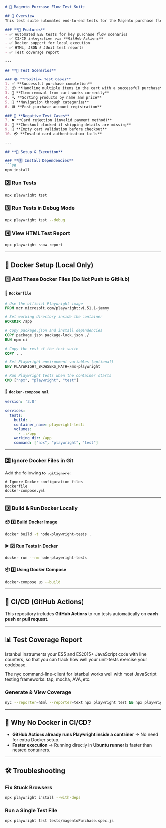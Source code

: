 ```markdown
# 🛒 Magento Purchase Flow Test Suite

## 📌 Overview  
This test suite automates end-to-end tests for the Magento purchase flow using **Playwright**.

### **🔹 Features**
- ✅ Automated E2E tests for key purchase flow scenarios  
- ✅ CI/CD integration via **GitHub Actions**  
- ✅ Docker support for local execution  
- ✅ HTML, JSON & JUnit test reports  
- ✅ Test coverage report  

---

## **📜 Test Scenarios**  

### 🟢 **Positive Test Cases**
1. ✅ **Successful purchase completion**  
2. 📦 **Handling multiple items in the cart with a successful purchase**  
3. 🔄 **Item removal from cart works correctly**  
4. 🔍 **Sorting products by name and price**  
5. 🚀 **Navigation through categories**  
6. 🛠️ **Post-purchase account registration**  

### 🔴 **Negative Test Cases**
7. ❌ **Card rejection (invalid payment method)**  
8. 🚫 **Checkout blocked if shipping details are missing**  
9. 🛒 **Empty cart validation before checkout**  
10. 💳 **Invalid card authentication fails**  

---

## **🚀 Setup & Execution**  

### **1️⃣ Install Dependencies**
```sh
npm install
```

### **2️⃣ Run Tests**
```sh
npx playwright test
```

### **3️⃣ Run Tests in Debug Mode**
```sh
npx playwright test --debug
```

### **4️⃣ View HTML Test Report**
```sh
npx playwright show-report
```

---

## **🐳 Docker Setup (Local Only)**

### **1️⃣ Add These Docker Files (Do Not Push to GitHub)**

#### **📄 `Dockerfile`**
```dockerfile
# Use the official Playwright image
FROM mcr.microsoft.com/playwright:v1.51.1-jammy

# Set working directory inside the container
WORKDIR /app

# Copy package.json and install dependencies
COPY package.json package-lock.json ./
RUN npm ci

# Copy the rest of the test suite
COPY . .

# Set Playwright environment variables (optional)
ENV PLAYWRIGHT_BROWSERS_PATH=/ms-playwright

# Run Playwright tests when the container starts
CMD ["npx", "playwright", "test"]
```

#### **📄 `docker-compose.yml`**
```yaml
version: '3.8'

services:
  tests:
    build: .
    container_name: playwright-tests
    volumes:
      - .:/app
    working_dir: /app
    command: ["npx", "playwright", "test"]
```

---

### **2️⃣ Ignore Docker Files in Git**  
Add the following to **`.gitignore`**:
```
# Ignore Docker configuration files
Dockerfile
docker-compose.yml
```

---

### **3️⃣ Build & Run Docker Locally**  

#### **📦 1️⃣ Build Docker Image**
```sh
docker build -t node-playwright-tests .
```

#### **▶ 2️⃣ Run Tests in Docker**
```sh
docker run --rm node-playwright-tests
```

#### **📦 3️⃣ Using Docker Compose**
```sh
docker-compose up --build
```

---

## **🤖 CI/CD (GitHub Actions)**
This repository includes **GitHub Actions** to run tests automatically on **each push or pull request**.

---

## **📊 Test Coverage Report**

Istanbul instruments your ES5 and ES2015+ JavaScript code with line counters, so that you can track how well your unit-tests exercise your codebase.

The nyc command-line-client for Istanbul works well with most JavaScript testing frameworks: tap, mocha, AVA, etc.

### **Generate & View Coverage**
```sh
nyc --reporter=html --reporter=text npx playwright test && npx playwright show-report
```

---

## **📌 Why No Docker in CI/CD?**
- **GitHub Actions already runs Playwright inside a container** → No need for extra Docker setup.  
- **Faster execution** → Running directly in **Ubuntu runner** is faster than nested containers.  

---

## **🛠️ Troubleshooting**
### **Fix Stuck Browsers**
```sh
npx playwright install --with-deps
```

### **Run a Single Test File**
```sh
npx playwright test tests/magentoPurchase.spec.js
```
